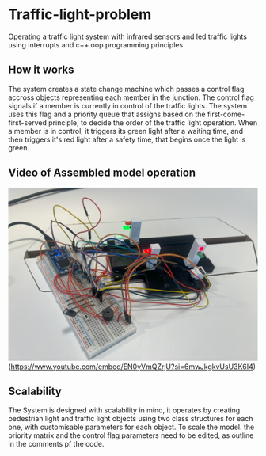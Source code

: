 # Traffic-light-problem
Operating a traffic light system with infrared sensors and led traffic lights using interrupts and c++ oop programming principles.
## How it works
The system creates a state change machine which passes a control flag accross objects representing each member in the junction. The control flag signals if a member is currently in control of the traffic lights.
The system uses this flag and a priority queue that assigns based on the first-come-first-served principle, to decide the order of the traffic light operation.
When a member is in control, it triggers its green light after a waiting time, and then triggers it's red light after a safety time, that begins once the light is green.
## Video of Assembled model operation
<img src="TrafficImage.jpg" width="600" height="350">(https://www.youtube.com/embed/EN0yVmQZrjU?si=6mwJkgkvUsU3K6I4)


## Scalability
The System is designed with scalability in mind, it operates by creating pedestrian light and traffic light objects using two class structures for each one, with customisable parameters for each object.
To scale the model. the priority matrix and the control flag parameters need to be edited, as outline in the comments pf the code. 
